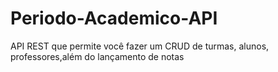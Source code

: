 # Periodo-Academico-API
API REST que permite você fazer um CRUD de turmas, alunos, professores,além do lançamento de notas
